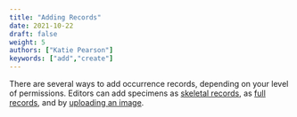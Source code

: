 ```yaml
---
title: "Adding Records"
date: 2021-10-22
draft: false
weight: 5
authors: ["Katie Pearson"]
keywords: ["add","create"]
---
```


There are several ways to add occurrence records, depending on your level of permissions. Editors can add specimens as [skeletal records](/Editor_Guide/Adding_Records/adding_skeletal_records), as [full records](/Editor_Guide/Adding_Records/adding_full_records), and by [uploading an image](/Editor_Guide/Adding_Records/adding_records_images).
